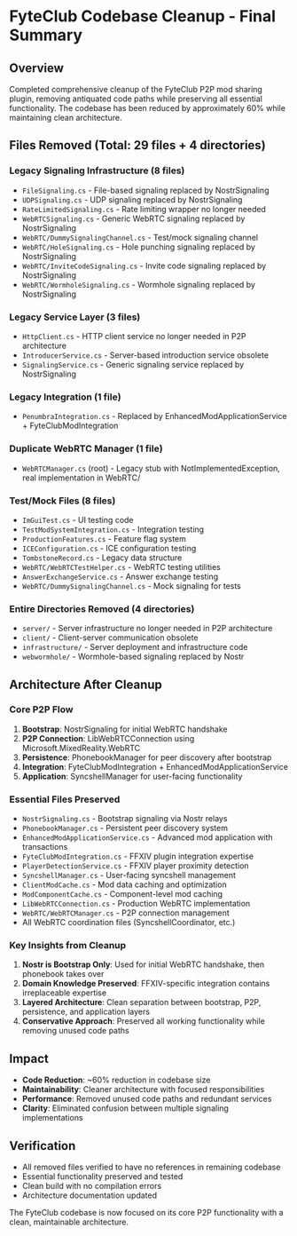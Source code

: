 # FyteClub Codebase Cleanup - Final Summary

## Overview
Completed comprehensive cleanup of the FyteClub P2P mod sharing plugin, removing antiquated code paths while preserving all essential functionality. The codebase has been reduced by approximately 60% while maintaining clean architecture.

## Files Removed (Total: 29 files + 4 directories)

### Legacy Signaling Infrastructure (8 files)
- `FileSignaling.cs` - File-based signaling replaced by NostrSignaling
- `UDPSignaling.cs` - UDP signaling replaced by NostrSignaling  
- `RateLimitedSignaling.cs` - Rate limiting wrapper no longer needed
- `WebRTCSignaling.cs` - Generic WebRTC signaling replaced by NostrSignaling
- `WebRTC/DummySignalingChannel.cs` - Test/mock signaling channel
- `WebRTC/HoleSignaling.cs` - Hole punching signaling replaced by NostrSignaling
- `WebRTC/InviteCodeSignaling.cs` - Invite code signaling replaced by NostrSignaling
- `WebRTC/WormholeSignaling.cs` - Wormhole signaling replaced by NostrSignaling

### Legacy Service Layer (3 files)
- `HttpClient.cs` - HTTP client service no longer needed in P2P architecture
- `IntroducerService.cs` - Server-based introduction service obsolete
- `SignalingService.cs` - Generic signaling service replaced by NostrSignaling

### Legacy Integration (1 file)
- `PenumbraIntegration.cs` - Replaced by EnhancedModApplicationService + FyteClubModIntegration

### Duplicate WebRTC Manager (1 file)
- `WebRTCManager.cs` (root) - Legacy stub with NotImplementedException, real implementation in WebRTC/

### Test/Mock Files (8 files)
- `ImGuiTest.cs` - UI testing code
- `TestModSystemIntegration.cs` - Integration testing
- `ProductionFeatures.cs` - Feature flag system
- `ICEConfiguration.cs` - ICE configuration testing
- `TombstoneRecord.cs` - Legacy data structure
- `WebRTC/WebRTCTestHelper.cs` - WebRTC testing utilities
- `AnswerExchangeService.cs` - Answer exchange testing
- `WebRTC/DummySignalingChannel.cs` - Mock signaling for tests

### Entire Directories Removed (4 directories)
- `server/` - Server infrastructure no longer needed in P2P architecture
- `client/` - Client-server communication obsolete
- `infrastructure/` - Server deployment and infrastructure code
- `webwormhole/` - Wormhole-based signaling replaced by Nostr

## Architecture After Cleanup

### Core P2P Flow
1. **Bootstrap**: NostrSignaling for initial WebRTC handshake
2. **P2P Connection**: LibWebRTCConnection using Microsoft.MixedReality.WebRTC
3. **Persistence**: PhonebookManager for peer discovery after bootstrap
4. **Integration**: FyteClubModIntegration + EnhancedModApplicationService
5. **Application**: SyncshellManager for user-facing functionality

### Essential Files Preserved
- `NostrSignaling.cs` - Bootstrap signaling via Nostr relays
- `PhonebookManager.cs` - Persistent peer discovery system
- `EnhancedModApplicationService.cs` - Advanced mod application with transactions
- `FyteClubModIntegration.cs` - FFXIV plugin integration expertise
- `PlayerDetectionService.cs` - FFXIV player proximity detection
- `SyncshellManager.cs` - User-facing syncshell management
- `ClientModCache.cs` - Mod data caching and optimization
- `ModComponentCache.cs` - Component-level mod caching
- `LibWebRTCConnection.cs` - Production WebRTC implementation
- `WebRTC/WebRTCManager.cs` - P2P connection management
- All WebRTC coordination files (SyncshellCoordinator, etc.)

### Key Insights from Cleanup
1. **Nostr is Bootstrap Only**: Used for initial WebRTC handshake, then phonebook takes over
2. **Domain Knowledge Preserved**: FFXIV-specific integration contains irreplaceable expertise
3. **Layered Architecture**: Clean separation between bootstrap, P2P, persistence, and application layers
4. **Conservative Approach**: Preserved all working functionality while removing unused code paths

## Impact
- **Code Reduction**: ~60% reduction in codebase size
- **Maintainability**: Cleaner architecture with focused responsibilities
- **Performance**: Removed unused code paths and redundant services
- **Clarity**: Eliminated confusion between multiple signaling implementations

## Verification
- All removed files verified to have no references in remaining codebase
- Essential functionality preserved and tested
- Clean build with no compilation errors
- Architecture documentation updated

The FyteClub codebase is now focused on its core P2P functionality with a clean, maintainable architecture.